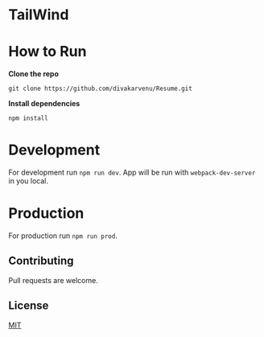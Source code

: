 # TailWind

# How to Run
**Clone the repo**

```git clone https://github.com/divakarvenu/Resume.git ```

**Install dependencies**

```npm install```

  # Development
  
  For development run ```npm run dev```. 
  App will be run with ```webpack-dev-server``` in you local.
  
  # Production
  
   For production run ```npm run prod```. 

## Contributing
Pull requests are welcome. 

## License
[MIT](https://choosealicense.com/licenses/mit/)


